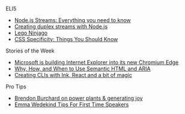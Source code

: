 ELI5
* [Node.js Streams: Everything you need to know](https://medium.freecodecamp.org/node-js-streams-everything-you-need-to-know-c9141306be93)
* [Creating duplex streams with Node.js](http://codewinds.com/blog/2013-08-31-nodejs-duplex-streams.html)
* [Lego Ninjago](https://en.wikipedia.org/wiki/Lego_Ninjago)
* [CSS Specificity: Things You Should Know](https://www.smashingmagazine.com/2007/07/css-specificity-things-you-should-know/)

Stories of the Week
* [Microsoft is building Internet Explorer into its new Chromium Edge](https://www.theverge.com/2019/5/6/18527875/microsoft-chromium-edge-new-features-build-2019)
* [Why, How, and When to Use Semantic HTML and ARIA](https://css-tricks.com/why-how-and-when-to-use-semantic-html-and-aria/)
* [Creating CLIs with Ink, React and a bit of magic](https://vadimdemedes.com/posts/creating-clis-with-ink-react-and-a-bit-of-magic)

Pro Tips
* [Brendon Burchard on power plants & generating joy](https://brendon.com/blog/bringthejoy/)
* [Emma Wedekind Tips For First Time Speakers](https://dev.to/emmawedekind/tips-for-first-time-speakers-3fcb)